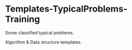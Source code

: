 # Templates-TypicalProblems-Training

Some classified typical problems.

Algorithm &amp; Data structure templates.
